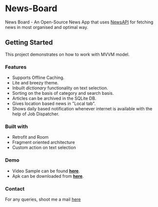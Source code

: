 # News-Board
News Board - An Open-Source News App that uses [NewsAPI](https://newsapi.org/) for fetching news in most organised and optimal way.

## Getting Started
This project demonstrates on how to work with MVVM model.

### Features
* Supports Offline Caching.
* Lite and breezy theme.
* Inbuilt *dictionary* functionality on text selection.
* Sorting on the basis of category and search basis.
* Articles can be archived in the SQLite DB.
* Gives location based news in "Local tab".
* Shows daily based notification whenever internet is available with the help of Job Dispatcher.

### Built with
* Retrofit and Room 
* Fragment oriented architecture
* Custom action on text selection

### Demo
* Video Sample can be found [**here**](https://youtu.be/7m-_zSZ-Mk4).
* Apk can be downloaded from [**here**](https://goo.gl/j7g5z6).

### Contact
For any queries, shoot me a mail [here](mailto:rhlmshr8@gmail.com)
